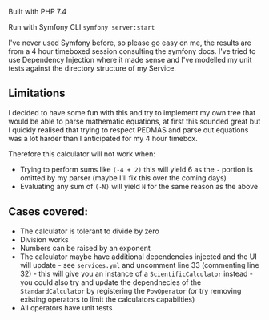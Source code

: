 Built with PHP 7.4

Run with Symfony CLI `symfony server:start`

I've never used Symfony before, so please go easy on me, the results are from a 4 hour timeboxed session consulting the symfony docs. I've tried to use Dependency Injection where it made sense and I've modelled my unit tests against the directory structure of my Service.

## Limitations

I decided to have some fun with this and try to implement my own tree that would be able to parse mathematic equations, at first this sounded great but I quickly realised that trying to respect PEDMAS and parse out equations was a lot harder than I anticipated for my 4 hour timebox.

Therefore this calculator will not work when:

- Trying to perform sums like `(-4 + 2)` this will yield 6 as the `-` portion is omitted by my parser (maybe I'll fix this over the coming days)
- Evaluating any sum of `(-N)` will yield `N` for the same reason as the above

## Cases covered:

- The calculator is tolerant to divide by zero
- Division works
- Numbers can be raised by an exponent
- The calculator maybe have additional dependencies injected and the UI will update - see `services.yml` and uncomment line 33 (commenting line 32) - this will give you an instance of a `ScientificCalculator` instead - you could also try and update the dependnecies of the `StandardCalculator` by registering the `PowOperator` (or try removing existing operators to limit the calculators capabilties)
- All operators have unit tests

